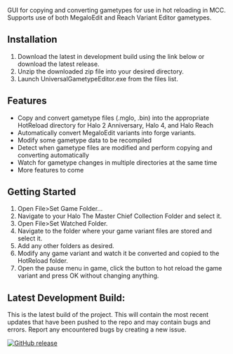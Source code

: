 GUI for copying and converting gametypes for use in hot reloading in MCC. Supports use of both MegaloEdit and Reach Variant Editor gametypes.



Installation
----------------------------------------------
1. Download the latest in development build using the link below or download the latest release.
2. Unzip the downloaded zip file into your desired directory.
3. Launch UniversalGametypeEditor.exe from the files list.

Features
------------------------
* Copy and convert gametype files (.mglo, .bin) into the appropriate HotReload directory for Halo 2 Anniversary, Halo 4, and Halo Reach
* Automatically convert MegaloEdit variants into forge variants.
* Modify some gametype data to be recompiled
* Detect when gametype files are modified and perform copying and converting automatically
* Watch for gametype changes in multiple directories at the same time
* More features to come

Getting Started
-----------------------------
1. Open File>Set Game Folder...
2. Navigate to your Halo The Master Chief Collection Folder and select it.
3. Open File>Set Watched Folder.
4. Navigate to the folder where your game variant files are stored and select it.
5. Add any other folders as desired.
6. Modify any game variant and watch it be converted and copied to the HotReload folder.
7. Open the pause menu in game, click the button to hot reload the game variant and press OK without changing anything.



Latest Development Build:
-----------------------------
This is the latest build of the project. This will contain the most recent updates that have been pushed to the repo and may contain bugs and errors.
Report any encountered bugs by creating a new issue.

[![GitHub release](https://img.shields.io/github/release/Naereen/StrapDown.js.svg)](https://nightly.link/Sopitive/UniversalGametypeEditor/workflows/dotnet-desktop/master/UniversalGametypeEditor.zip)
